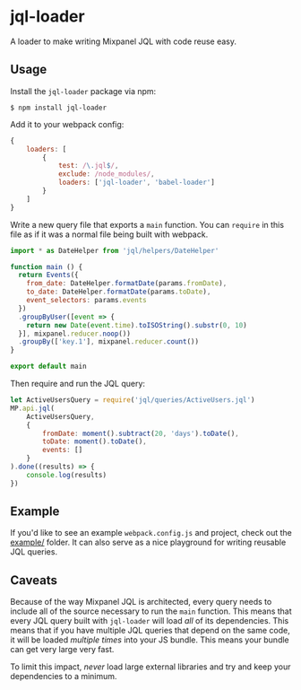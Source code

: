 # jql-loader

A loader to make writing Mixpanel JQL with code reuse easy.

## Usage

Install the `jql-loader` package via npm:

```shell
$ npm install jql-loader
```

Add it to your webpack config:

```javascript
{
    loaders: [
        {
            test: /\.jql$/,
            exclude: /node_modules/,
            loaders: ['jql-loader', 'babel-loader']
        }
    ]
}
```

Write a new query file that exports a `main` function. You can `require` in this file as if it was a normal file being built with webpack.

```javascript
import * as DateHelper from 'jql/helpers/DateHelper'

function main () {
  return Events({
    from_date: DateHelper.formatDate(params.fromDate),
    to_date: DateHelper.formatDate(params.toDate),
    event_selectors: params.events
  })
  .groupByUser([event => {
    return new Date(event.time).toISOString().substr(0, 10)
  }], mixpanel.reducer.noop())
  .groupBy(['key.1'], mixpanel.reducer.count())
}

export default main
```

Then require and run the JQL query:

```javascript
let ActiveUsersQuery = require('jql/queries/ActiveUsers.jql')
MP.api.jql(
    ActiveUsersQuery,
    {
        fromDate: moment().subtract(20, 'days').toDate(),
        toDate: moment().toDate(),
        events: []
    }
).done((results) => {
    console.log(results)
})
```

## Example

If you'd like to see an example `webpack.config.js` and project, check out the [example/](example/) folder. It can also serve as a nice playground for writing reusable JQL queries.

## Caveats

Because of the way Mixpanel JQL is architected, every query needs to include all of the source necessary to run the `main` function. This means that every JQL query built with `jql-loader` will load _all_ of its dependencies. This means that if you have multiple JQL queries that depend on the same code, it will be loaded _multiple times_ into your JS bundle. This means your bundle can get very large very fast.

To limit this impact, *never* load large external libraries and try and keep your dependencies to a minimum.
